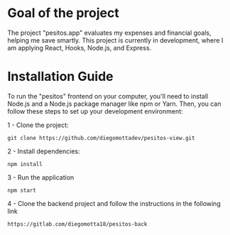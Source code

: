 # Goal of the project

The project "pesitos.app" evaluates my expenses and financial goals, helping me save smartly. This project is currently in development, where I am applying React, Hooks, Node.js, and Express.


# Installation Guide

To run the "pesitos" frontend on your computer, you'll need to install Node.js and a Node.js package manager like npm or Yarn. Then, you can follow these steps to set up your development environment:

  1 - Clone the project:

    git clone https://github.com/diegomottadev/pesitos-view.git
  
  2 - Install dependencies:
    
    npm install
    
  3 - Run the application
  
    npm start

  4 - Clone the backend project and follow the instructions in the following link

    https://gitlab.com/diegomotta18/pesitos-back
